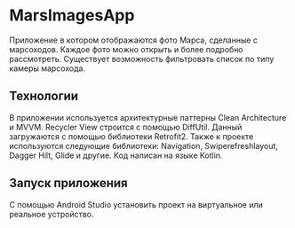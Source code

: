 # MarsImagesApp
Приложение в котором отображаются фото Марса, сделанные с марсоходов. Каждое фото можно открыть и более подробно рассмотреть. Существует возможность фильтровать список по типу камеры марсохода.

## Технологии
В приложении используется архитектурные паттерны Clean Architecture и MVVM. Recycler View строится с помощью DiffUtil. Данный загружаются с помощью библиотеки Retrofit2. Также к проекте используются следующие библиотеки: Navigation, Swiperefreshlayout, Dagger Hilt, Glide и другие. Код написан на языке Kotlin.

## Запуск приложения
С помощью Android Studio установить проект на виртуальное или реальное устройство.
